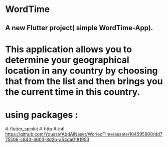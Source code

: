 # WordTime
## A new Flutter project( simple WordTime-App).
# This application allows you to determine your geographical location in any country by choosing that from the list and then brings you the current time in this country.
# using packages :
#-flutter_spinkit
#-http
#-intl
https://github.com/YoussefAbdAlNaser/WorledTime/assets/104595900/dd775506-c843-4603-8d2b-a54da0181953
